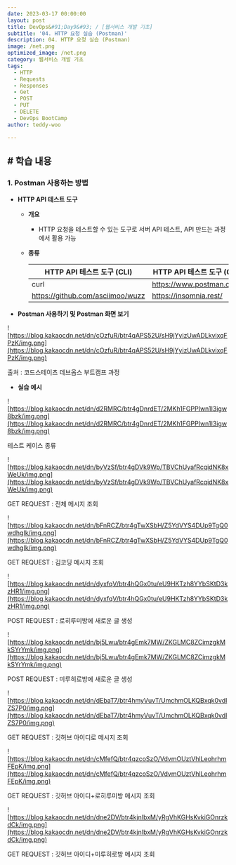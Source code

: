```yaml
---
date: 2023-03-17 00:00:00
layout: post
title: DevOps&#91;Day9&#93; / [웹서비스 개발 기초]
subtitle: '04. HTTP 요청 실습 (Postman)'
description: 04. HTTP 요청 실습 (Postman)
image: /net.png
optimized_image: /net.png
category: 웹서비스 개발 기초
tags:
  - HTTP
  - Requests
  - Responses
  - Get
  - POST
  - PUT
  - DELETE
  - DevOps BootCamp
author: teddy-woo

---
```


## **# 학습 내용**

### **1. Postman 사용하는 방법**

- **HTTP API 테스트 도구**
    - **개요**
        - HTTP 요청을 테스트할 수 있는 도구로 서버 API 테스트, API 만드는 과정에서 활용 가능
    - **종류**
        
        
        | HTTP API 테스트 도구 (CLI) | HTTP API 테스트 도구 (GUI) |
        | --- | --- |
        | curl | https://www.postman.com/ |
        | https://github.com/asciimoo/wuzz | https://insomnia.rest/ |
- **Postman 사용하기 및 Postman 화면 보기**

![https://blog.kakaocdn.net/dn/cOzfuR/btr4qAPS52U/sH9jYyizUwADLkvixqFPzK/img.png](https://blog.kakaocdn.net/dn/cOzfuR/btr4qAPS52U/sH9jYyizUwADLkvixqFPzK/img.png)

출처 : 코드스테이츠 데브옵스 부트캠프 과정

- **실습 예시**

![https://blog.kakaocdn.net/dn/d2RMRC/btr4gDnrdET/2MKh1FGPPIwn1I3igw8bzk/img.png](https://blog.kakaocdn.net/dn/d2RMRC/btr4gDnrdET/2MKh1FGPPIwn1I3igw8bzk/img.png)

테스트 케이스 종류

![https://blog.kakaocdn.net/dn/byVzSf/btr4gDVk9Wp/TBVChUyafRcqidNK8xWeUk/img.png](https://blog.kakaocdn.net/dn/byVzSf/btr4gDVk9Wp/TBVChUyafRcqidNK8xWeUk/img.png)

GET REQUEST : 전체 메시지 조회

![https://blog.kakaocdn.net/dn/bFnRCZ/btr4gTwXSbH/Z5YdVYS4DUp9TgQ0wdhgIk/img.png](https://blog.kakaocdn.net/dn/bFnRCZ/btr4gTwXSbH/Z5YdVYS4DUp9TgQ0wdhgIk/img.png)

GET REQUEST : 김코딩 메시지 조회

![https://blog.kakaocdn.net/dn/dyxfqV/btr4hQGx0tu/eU9HKTzh8YYbSKtD3kzHR1/img.png](https://blog.kakaocdn.net/dn/dyxfqV/btr4hQGx0tu/eU9HKTzh8YYbSKtD3kzHR1/img.png)

POST REQUEST : 로히루미방에 새로운 글 생성

![https://blog.kakaocdn.net/dn/bj5Lwu/btr4gEmk7MW/ZKGLMC8ZCimzgkMkSYrYmk/img.png](https://blog.kakaocdn.net/dn/bj5Lwu/btr4gEmk7MW/ZKGLMC8ZCimzgkMkSYrYmk/img.png)

POST REQUEST : 미루히로방에 새로운 글 생성

![https://blog.kakaocdn.net/dn/dEbaT7/btr4hmyVuvT/UmchmOLKQBxqk0vdlZS7P0/img.png](https://blog.kakaocdn.net/dn/dEbaT7/btr4hmyVuvT/UmchmOLKQBxqk0vdlZS7P0/img.png)

GET REQUEST : 깃허브 아이디로 메시지 조회

![https://blog.kakaocdn.net/dn/cMfefQ/btr4qzcoSzO/VdvmOUztVhlLeohrhmFEpK/img.png](https://blog.kakaocdn.net/dn/cMfefQ/btr4qzcoSzO/VdvmOUztVhlLeohrhmFEpK/img.png)

GET REQUEST : 깃허브 아이디+로히루미방 메시지 조회

![https://blog.kakaocdn.net/dn/dne2DV/btr4kjnIbxM/yRgVhKGHsKvkiGOnrzkdCk/img.png](https://blog.kakaocdn.net/dn/dne2DV/btr4kjnIbxM/yRgVhKGHsKvkiGOnrzkdCk/img.png)

GET REQUEST : 깃허브 아이디+미루히로방 메시지 조회